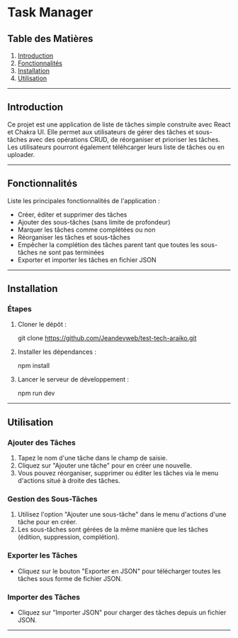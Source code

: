 # Task Manager

## Table des Matières
1. [Introduction](#introduction)
2. [Fonctionnalités](#fonctionnalités)
3. [Installation](#installation)
4. [Utilisation](#utilisation)

---

## Introduction

Ce projet est une application de liste de tâches simple construite avec React et Chakra UI. Elle permet aux utilisateurs de gérer des tâches et sous-tâches avec des opérations CRUD, de réorganiser et prioriser les tâches. 
Les utilisateurs pourront également téléhcarger leurs liste de tâches ou en uploader.

---

## Fonctionnalités
Liste les principales fonctionnalités de l'application :

- Créer, éditer et supprimer des tâches
- Ajouter des sous-tâches (sans limite de profondeur)
- Marquer les tâches comme complétées ou non
- Réorganiser les tâches et sous-tâches
- Empêcher la complétion des tâches parent tant que toutes les sous-tâches ne sont pas terminées
- Exporter et importer les tâches en fichier JSON

---

## Installation

### Étapes
1. Cloner le dépôt :
   
   git clone https://github.com/Jeandevweb/test-tech-araiko.git



2. Installer les dépendances :

   npm install


3. Lancer le serveur de développement :

   npm run dev

---

## Utilisation

### Ajouter des Tâches
1. Tapez le nom d'une tâche dans le champ de saisie.
2. Cliquez sur "Ajouter une tâche" pour en créer une nouvelle.
3. Vous pouvez réorganiser, supprimer ou éditer les tâches via le menu d'actions situé à droite des tâches.

### Gestion des Sous-Tâches
1. Utilisez l'option "Ajouter une sous-tâche" dans le menu d'actions d'une tâche pour en créer.
2. Les sous-tâches sont gérées de la même manière que les tâches (édition, suppression, complétion).

### Exporter les Tâches
- Cliquez sur le bouton "Exporter en JSON" pour télécharger toutes les tâches sous forme de fichier JSON.

### Importer des Tâches
- Cliquez sur "Importer JSON" pour charger des tâches depuis un fichier JSON.

---
